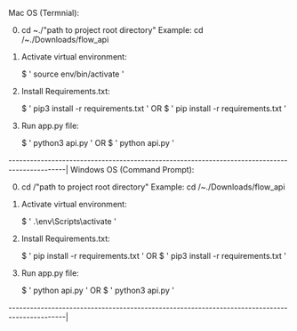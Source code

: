 Mac OS (Termnial):

0) cd ~./"path to project root directory"  Example: cd /~./Downloads/flow_api

1) Activate virtual environment: 

	$ ' source env/bin/activate '

2) Install Requirements.txt:

	$ ' pip3 install -r requirements.txt '	OR	$ ' pip install -r requirements.txt '

3) Run app.py file:

	$ ' python3 api.py '			OR	$ ' python api.py '

----------------------------------------------------------------------------------------------|
Windows OS (Command Prompt):

0) cd /"path to project root directory"  Example: cd /~./Downloads/flow_api

1) Activate virtual environment: 

	$ ' .\env\Scripts\activate '

2) Install Requirements.txt:

	$ ' pip install -r requirements.txt '	OR	$ ' pip3 install -r requirements.txt '

3) Run app.py file:

	$ ' python api.py '			OR	$ ' python3 api.py '

----------------------------------------------------------------------------------------------|

